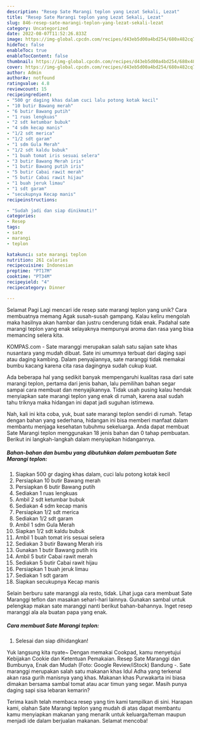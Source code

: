 ```yaml
---
description: "Resep Sate Marangi teplon yang Lezat Sekali, Lezat"
title: "Resep Sate Marangi teplon yang Lezat Sekali, Lezat"
slug: 846-resep-sate-marangi-teplon-yang-lezat-sekali-lezat
category: Uncategorized
date: 2022-08-07T11:52:26.833Z
image: https://img-global.cpcdn.com/recipes/d43eb5d00a4bd254/680x482cq70/sate-marangi-teplon-foto-resep-utama.jpg
hideToc: false
enableToc: true
enableTocContent: false
thumbnail: https://img-global.cpcdn.com/recipes/d43eb5d00a4bd254/680x482cq70/sate-marangi-teplon-foto-resep-utama.jpg
cover: https://img-global.cpcdn.com/recipes/d43eb5d00a4bd254/680x482cq70/sate-marangi-teplon-foto-resep-utama.jpg
author: Admin
authorAv: notfound
ratingvalue: 4.8
reviewcount: 15
recipeingredient:
- "500 gr daging khas dalam cuci lalu potong kotak kecil"
- "10 butir Bawang merah"
- "6 butir Bawang putih"
- "1 ruas lengkuas"
- "2 sdt ketumbar bubuk"
- "4 sdm kecap manis"
- "1/2 sdt merica"
- "1/2 sdt garam"
- "1 sdm Gula Merah"
- "1/2 sdt kaldu bubuk"
- "1 buah tomat iris sesuai selera"
- "3 butir Bawang Merah iris"
- "1 butir Bawang putih iris"
- "5 butir Cabai rawit merah"
- "5 butir Cabai rawit hijau"
- "1 buah jeruk limau"
- "1 sdt garam"
- "secukupnya Kecap manis"
recipeinstructions:

- "Sudah jadi dan siap dinikmati!"
categories:
- Resep
tags:
- sate
- marangi
- teplon

katakunci: sate marangi teplon 
nutrition: 261 calories
recipecuisine: Indonesian
preptime: "PT17M"
cooktime: "PT34M"
recipeyield: "4"
recipecategory: Dinner

---
```



Selamat Pagi Lagi mencari ide resep sate marangi teplon yang unik? Cara membuatnya memang Agak susah-susah gampang. Kalau keliru mengolah maka hasilnya akan hambar dan justru cenderung tidak enak. Padahal sate marangi teplon yang enak selayaknya mempunyai aroma dan rasa yang bisa memancing selera kita.


KOMPAS.com - Sate maranggi merupakan salah satu sajian sate khas nusantara yang mudah dibuat. Sate ini umumnya terbuat dari daging sapi atau daging kambing. Dalam penyajiannya, sate maranggi tidak memakai bumbu kacang karena cita rasa dagingnya sudah cukup kuat.

Ada beberapa hal yang sedikit banyak mempengaruhi kualitas rasa dari sate marangi teplon, pertama dari jenis bahan, lalu pemilihan bahan segar sampai cara membuat dan menyajikannya. Tidak usah pusing kalau hendak menyiapkan sate marangi teplon yang enak di rumah, karena asal sudah tahu triknya maka hidangan ini dapat jadi suguhan istimewa.


Nah, kali ini kita coba, yuk, buat sate marangi teplon sendiri di rumah. Tetap dengan bahan yang sederhana, hidangan ini bisa memberi manfaat dalam membantu menjaga kesehatan tubuhmu sekeluarga. Anda dapat membuat Sate Marangi teplon menggunakan 18 jenis bahan dan 0 tahap pembuatan. Berikut ini langkah-langkah dalam menyiapkan hidangannya.

<!--inarticleads1-->

##### Bahan-bahan dan bumbu yang dibutuhkan dalam pembuatan Sate Marangi teplon:

1. Siapkan 500 gr daging khas dalam, cuci lalu potong kotak kecil
1. Persiapkan 10 butir Bawang merah
1. Persiapkan 6 butir Bawang putih
1. Sediakan 1 ruas lengkuas
1. Ambil 2 sdt ketumbar bubuk
1. Sediakan 4 sdm kecap manis
1. Persiapkan 1/2 sdt merica
1. Sediakan 1/2 sdt garam
1. Ambil 1 sdm Gula Merah
1. Siapkan 1/2 sdt kaldu bubuk
1. Ambil 1 buah tomat iris sesuai selera
1. Sediakan 3 butir Bawang Merah iris
1. Gunakan 1 butir Bawang putih iris
1. Ambil 5 butir Cabai rawit merah
1. Sediakan 5 butir Cabai rawit hijau
1. Persiapkan 1 buah jeruk limau
1. Sediakan 1 sdt garam
1. Siapkan secukupnya Kecap manis


Selain berburu sate maranggi ala resto, tidak. Lihat juga cara membuat Sate Maranggi teflon dan masakan sehari-hari lainnya. Gunakan sambal untuk pelengkap makan sate maranggi nanti berikut bahan-bahannya. Inget resep maranggi ala ala buatan papa yang enak. 

<!--inarticleads2-->

##### Cara membuat Sate Marangi teplon:


1. Selesai dan siap dihidangkan!

Yuk langsung kita nyate~ Dengan memakai Cookpad, kamu menyetujui Kebijakan Cookie dan Ketentuan Pemakaian. Resep Sate Maranggi dan Bumbunya, Enak dan Mudah (Foto: Google Review/iStock) Bandung -. Sate maranggi merupakan salah satu makanan khas Idul Adha yang terkenal akan rasa gurih manisnya yang khas. Makanan khas Purwakarta ini biasa dimakan bersama sambal tomat atau acar timun yang segar. Masih punya daging sapi sisa lebaran kemarin? 

Terima kasih telah membaca resep yang tim kami tampilkan di sini. Harapan kami, olahan Sate Marangi teplon yang mudah di atas dapat membantu kamu menyiapkan makanan yang menarik untuk keluarga/teman maupun menjadi ide dalam berjualan makanan. Selamat mencoba!
